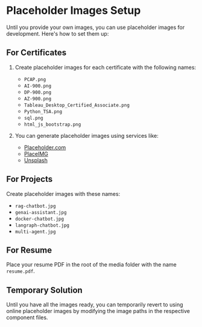 # Placeholder Images Setup

Until you provide your own images, you can use placeholder images for development. Here's how to set them up:

## For Certificates

1. Create placeholder images for each certificate with the following names:
   - `PCAP.png`
   - `AI-900.png`
   - `DP-900.png`
   - `AZ-900.png`
   - `Tableau_Desktop_Certified_Associate.png`
   - `Python_TSA.png`
   - `sql.png`
   - `html_js_bootstrap.png`

2. You can generate placeholder images using services like:
   - [Placeholder.com](https://placeholder.com/)
   - [PlaceIMG](https://placeimg.com/)
   - [Unsplash](https://unsplash.com/)

## For Projects

Create placeholder images with these names:
- `rag-chatbot.jpg`
- `genai-assistant.jpg`
- `docker-chatbot.jpg`
- `langraph-chatbot.jpg`
- `multi-agent.jpg`

## For Resume

Place your resume PDF in the root of the media folder with the name `resume.pdf`.

## Temporary Solution

Until you have all the images ready, you can temporarily revert to using online placeholder images by modifying the image paths in the respective component files. 